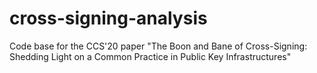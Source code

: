 # cross-signing-analysis
Code base for the CCS'20 paper "The Boon and Bane of Cross-Signing: Shedding Light on a Common Practice in Public Key Infrastructures"

